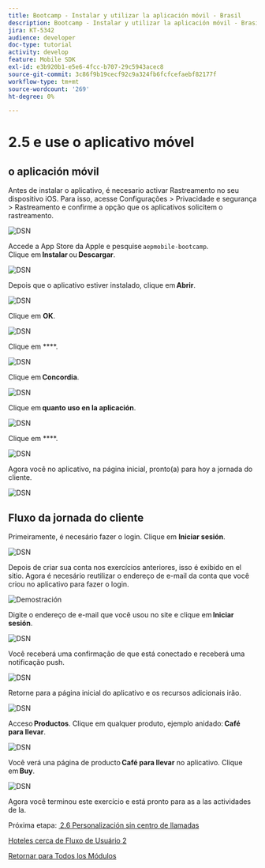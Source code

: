 ```yaml
---
title: Bootcamp - Instalar y utilizar la aplicación móvil - Brasil
description: Bootcamp - Instalar y utilizar la aplicación móvil - Brasil
jira: KT-5342
audience: developer
doc-type: tutorial
activity: develop
feature: Mobile SDK
exl-id: e3b920b1-e5e6-4fcc-b707-29c5943acec8
source-git-commit: 3c86f9b19cecf92c9a324fb6fcfcefaebf82177f
workflow-type: tm+mt
source-wordcount: '269'
ht-degree: 0%

---
```


# 2.5 e use o aplicativo móvel


## o aplicación móvil

Antes de instalar o aplicativo, é necesario activar Rastreamento no seu dispositivo iOS. Para isso, acesse Configurações > Privacidade e segurança > Rastreamento e confirme a opção que os aplicativos solicitem o rastreamento.

![DSN](./../uc3/images/app4.png)

Accede a App Store da Apple e pesquise `aepmobile-bootcamp`.\
Clique em **Instalar** ou **Descargar**.

![DSN](./../uc3/images/app1.png)

Depois que o aplicativo estiver instalado, clique em **Abrir**.

![DSN](./../uc3/images/app2.png)

Clique em **OK**.

![DSN](./../uc3/images/app9.png)

Clique em ****.

![DSN](./../uc3/images/app3.png)

Clique em **Concordia**.

![DSN](./../uc3/images/app7.png)

Clique em **quanto uso en la aplicación**.

![DSN](./../uc3/images/app8.png)

Clique em ****.

![DSN](./../uc3/images/app5.png)

Agora você no aplicativo, na página inicial, pronto(a) para hoy a jornada do cliente.

![DSN](./../uc3/images/app12.png)

## Fluxo da jornada do cliente

Primeiramente, é necesário fazer o login. Clique em **Iniciar sesión**.

![DSN](./../uc3/images/app13.png)

Depois de criar sua conta nos exercícios anteriores, isso é exibido en el sitio. Agora é necesário reutilizar o endereço de e-mail da conta que você criou no aplicativo para fazer o login.

![Demostración](./../uc3/images/pv1.png)

Digite o endereço de e-mail que você usou no site e clique em **Iniciar sesión**.

![DSN](./../uc3/images/app14.png)

Você receberá uma confirmação de que está conectado e receberá uma notificação push.

![DSN](./../uc3/images/app15.png)

Retorne para a página inicial do aplicativo e os recursos adicionais irão.

![DSN](./../uc3/images/app17.png)

Acceso **Productos**. Clique em qualquer produto, ejemplo anidado: **Café para llevar**.

![DSN](./images/app19.png)

Você verá una página de producto **Café para llevar** no aplicativo. Clique em **Buy**.

![DSN](./images/app20.png)

Agora você terminou este exercício e está pronto para as a las actividades de la.

Próxima etapa: [ 2.6 Personalización sin centro de llamadas](./ex6.md)

[Hoteles cerca de Fluxo de Usuário 2](./uc2.md)

[Retornar para Todos los Módulos](../../overview.md)
